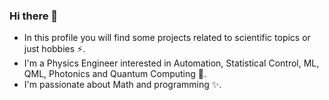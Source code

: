 ### Hi there 👋

- In this profile you will find some projects related to scientific topics or just hobbies ⚡. 
- I'm a Physics Engineer interested in Automation, Statistical Control, ML, QML, Photonics and Quantum Computing 🔭. 
- I'm passionate about Math and programming ✨. 

<!--
**ez77/ez77** is a ✨ _special_ ✨ repository because its `README.md` (this file) appears on your GitHub profile.

Here are some ideas to get you started:

- 🔭 I’m currently working on ...
- 🌱 I’m currently learning ...
- 👯 I’m looking to collaborate on ...
- 🤔 I’m looking for help with ...
- 💬 Ask me about ...
- 📫 How to reach me: ...
- 😄 Pronouns: ...
- ⚡ Fun fact: ...
-->
